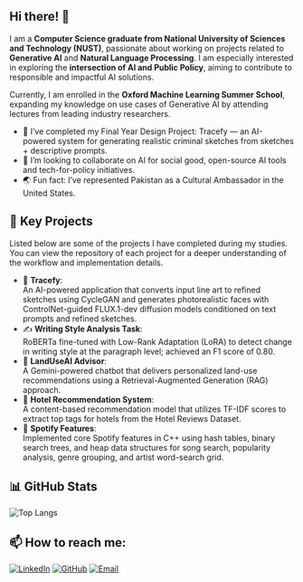 ## Hi there! 👋

I am a **Computer Science graduate from National University of Sciences and Technology (NUST)**, passionate about working on projects related to **Generative AI** and **Natural Language Processing**. I am especially interested in exploring the **intersection of AI and Public Policy**, aiming to contribute to responsible and impactful AI solutions.  

Currently, I am enrolled in the **Oxford Machine Learning Summer School**, expanding my knowledge on use cases of Generative AI by attending lectures from leading industry researchers.  

- 🔭 I’ve completed my Final Year Design Project: Tracefy — an AI-powered system for generating realistic criminal sketches from sketches + descriptive prompts.   
- 🤝 I’m looking to collaborate on AI for social good, open-source AI tools and tech-for-policy initiatives.  
- 🌏 Fun fact: I’ve represented Pakistan as a Cultural Ambassador in the United States.

## 🚀 Key Projects  

Listed below are some of the projects I have completed during my studies. You can view the repository of each project for a deeper understanding of the workflow and implementation details.
- 🔎 **Tracefy**:  
  An AI-powered application that converts input line art to refined sketches using CycleGAN and generates photorealistic faces with ControlNet-guided FLUX.1-dev diffusion models conditioned on text prompts and refined sketches.
- ✍️ **Writing Style Analysis Task**:  
  RoBERTa fine-tuned with Low-Rank Adaptation (LoRA) to detect change in writing style at the paragraph level; achieved an F1 score of 0.80.
- 🌱 **LandUseAI Advisor**:  
  A Gemini-powered chatbot that delivers personalized land-use recommendations using a Retrieval-Augmented Generation (RAG) approach.
- 🏨 **Hotel Recommendation System**:  
  A content-based recommendation model that utilizes TF-IDF scores to extract top tags for hotels from the Hotel Reviews Dataset.
- 🎵 **Spotify Features**:  
  Implemented core Spotify features in C++ using hash tables, binary search trees, and heap data structures for song search, popularity analysis, genre grouping, and artist word-search grid.



## 📊 GitHub Stats  
![Top Langs](https://github-readme-stats.vercel.app/api/top-langs/?username=Mehar14&layout=compact&theme=radical)

## 📫 How to reach me:

[![LinkedIn](https://img.shields.io/badge/-LinkedIn-blue?style=flat-square&logo=linkedin&logoColor=white)](https://linkedin.com/in/mehar-ali-ahmed)
[![GitHub](https://img.shields.io/badge/-GitHub-black?style=flat-square&logo=github)](https://github.com/Mehar14)
[![Email](https://img.shields.io/badge/-Email-red?style=flat-square&logo=gmail&logoColor=white)](mailto:meharaliahmed@gmail.com)


